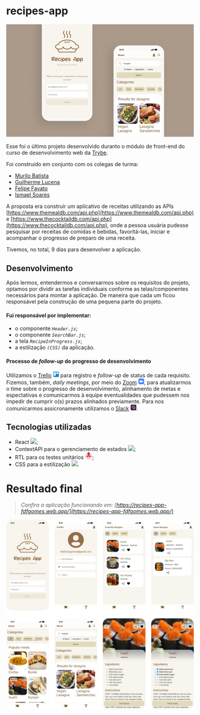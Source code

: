 # recipes-app

<img src="preview/banner.png" />

Esse foi o último projeto desenvolvido duranto o módulo de front-end do curso de desenvolvimento web da [Trybe](https://www.betrybe.com/).

Foi construído em conjunto com os colegas de turma:

- [Murilo Batista](https://github.com/MuriloBatista)
- [Guilherme Lucena](https://github.com/Gui-lfm)
- [Felipe Favato](https://github.com/FelipeFavato)
- [Ismael Soares](https://github.com/ismasoares)

A proposta era construir um aplicativo de receitas utilizando as APIs [https://www.themealdb.com/api.php](https://www.themealdb.com/api.php) e [https://www.thecocktaildb.com/api.php](https://www.thecocktaildb.com/api.php), onde a pessoa usuária pudesse pesquisar por receitas de comidas e bebidas, favoritá-las, iniciar e acompanhar o progresso de preparo de uma receita.

Tivemos, no total, 9 dias para desenvolver a aplicação.

## Desenvolvimento

Após lermos, entendermos e conversarmos sobre os requisitos do projeto, optamos por dividir as tarefas individuais conforme as telas/componentes necessários para montar a aplicação. De maneira que cada um ficou responsável pela construção de uma pequena parte do projeto.

#### Fui responsável por implementar:

- o componente _`Header.js`_;
- o componente _`SearchBar.js`_;
- a tela _`RecipeInProgress.js`_;
- a estilização _`(CSS)`_ da aplicação.

#### Processo de _follow-up_ do progresso de desenvolvimento

Utilizamos o [Trello](https://trello.com/) <img src="preview/trello.png" height="16em" /> para registro e _follow-up_ de status de cada requisito. Fizemos, também, _daily meetings_, por meio do [Zoom](https://zoom.us/) <img src="preview/zoom.png" height="16em" />, para atualizarmos o time sobre o progresso de desenvolvimento, alinhamento de metas e espectativas e comunicarmos à equipe eventualidades que pudessem nos impedir de cumprir o(s) prazos alinhados previamente. Para nos comunicarmos assicronamente utilizamos o [Slack](https://slack.com/intl/pt-br) <img src="preview/slack.png" height="16em" />.

## Tecnologias utilizadas

- React <img src="https://skillicons.dev/icons?i=react" height="19em" />;
- ContextAPI para o gerenciamento de estados <img src="https://skillicons.dev/icons?i=react" height="19em" />;
- RTL para os testes unitários <img src="preview/rtl.png" height="19em" />;
- CSS para a estilização <img src="https://skillicons.dev/icons?i=css" height="19em" />.

# Resultado final

> _Confira a aplicação funcionando em: [https://recipes-app-fdfgomes.web.app/](https://recipes-app-fdfgomes.web.app/)_

<img src="preview/screenshots.png" />
